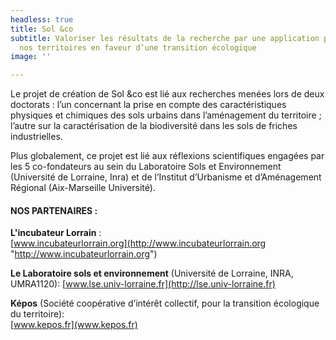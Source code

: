 ```yaml
---
headless: true
title: Sol &co
subtitle: Valoriser les résultats de la recherche par une application pratique sur
  nos territoires en faveur d’une transition écologique
image: ''

---
```

Le projet de création de Sol &co est lié aux recherches menées lors de deux doctorats : l’un concernant la prise en compte des caractéristiques physiques et chimiques des sols urbains dans l’aménagement du territoire ; l’autre sur la caractérisation de la biodiversité dans les sols de friches industrielles.

Plus globalement, ce projet est lié aux réflexions scientifiques engagées par les 5 co-fondateurs au sein du Laboratoire Sols et Environnement (Université de Lorraine, Inra) et de l’Institut d’Urbanisme et d’Aménagement Régional (Aix-Marseille Université).

    

#### **NOS PARTENAIRES :**

**L'incubateur Lorrain** :  
[www.incubateurlorrain.org](http://www.incubateurlorrain.org "http://www.incubateurlorrain.org")

**Le Laboratoire sols et environnement** (Université de Lorraine, INRA, UMRA1120): [www.lse.univ-lorraine.fr](http://lse.univ-lorraine.fr)

**Képos** (Société coopérative d’intérêt collectif, pour la transition écologique du territoire):  
[www.kepos.fr](www.kepos.fr)